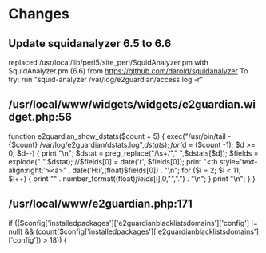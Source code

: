 # Changes

## Update squidanalyzer 6.5 to 6.6
replaced /usr/local/lib/perl5/site_perl/SquidAnalyzer.pm
with SquidAnalyzer.pm (6.6) from https://github.com/darold/squidanalyzer
To try: run "squid-analyzer /var/log/e2guardian/access.log -r"

## /usr/local/www/widgets/widgets/e2guardian.widget.php:56
function e2guardian_show_dstats($count = 5) {
	exec("/usr/bin/tail -{$count} /var/log/e2guardian/dstats.log",$dstats);
	for ($d = ($count -1); $d >= 0; $d--) {
		print "<tr>\n";
		$dstat = preg_replace("/\s+/"," ",$dstats[$d]);
		$fields = explode(" ",$dstat);
		//$fields[0] = date('r', $fields[0]);
		print "<th style='text-align:right;'><a>" . date('H:i',(float)$fields[0]) . "</a></th>\n";
		for ($i = 2; $i < 11; $i++) {
			print "<th style='text-align:right;'><a>" . number_format((float)$fields[$i],0,"",".") . "</a></th>\n";
		}
		print "</tr>\n";
	}
}

##  /usr/local/www/e2guardian.php:171
if (($config['installedpackages']['e2guardianblacklistsdomains']['config'] != null) && (count($config['installedpackages']['e2guardianblacklistsdomains']['config']) > 18)) {
